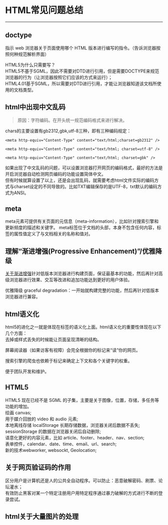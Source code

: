 # HTML常见问题总结
---
## doctype
指示 web 浏览器关于页面使用哪个 HTML 版本进行编写的指令。（告诉浏览器按照何种规范解析界面）

HTML5为什么只需要写<!DOCTYPE HTML>？  
HTML5不基于SGML，因此不需要对DTD进行引用，但是需要DOCTYPE来规范浏览器的行为（让浏览器按照它们应该的方式来运行）；  
HTML4.01基于SGML，所以需要对DTD进行引用，才能让浏览器知道该文档所使用的文档类型。

## html中出现中文乱码
> 原因：字符编码。在开头统一规范编码格式来进行解决。

chars的主要设置有gb2312,gbk,utf-8三种，即有三种编码规定： 
 
    <meta http-equiv="Content-Type" content="text/html;charset=gb2312" />  
       
    <meta http-equiv="Content-Type" content="text/html; charset=utf-8" />

    <meta http-equiv="Content-Type" content="text/html; charset=gbk" />
如果出现了中文乱码的问题，可以设置浏览器打开网页的编码格式，最好的方法是开启浏览器自动检测网页编码的功能设置简体中文。  
但有时候就算设置了以上，还是会出现乱码，就需要考虑html文件实际的编码方式与charset设定的不同导致的。比如TXT编辑保存的是UTF-8，txt默认的编码方式为ANSI。

## meta
meta元素可提供有关页面的元信息（meta-information），比如针对搜索引擎和更新频度的描述和关键字。
meta标签位于文档的头部，本身不包含任何内容，<meta>标签的属性值定义了与文档相关的名称和值对。

## 理解“渐进增强(Progressive Enhancement)”/优雅降级
[关于渐进增强](https://kb.cnblogs.com/page/539274/)针对低版本浏览器进行构建页面，保证最基本的功能，然后再针对高级浏览器进行效果、交互等改进和追加功能达到更好的用户体验。 


优雅降级 graceful degradation：一开始就构建完整的功能，然后再针对低版本浏览器进行兼容。

## html语义化
html5的进化之一就是体现在标签的语义化上面。html语义化的重要性体现在以下几个方面：  
去掉或样式丢失的时候能让页面呈现清晰的结构。  

屏幕阅读器（如果访客有视障）会完全根据你的标记来“读”你的网页。

搜索引擎的爬虫也依赖于标记来确定上下文和各个关键字的权重。  

便于团队开发和维护。

## HTML5
HTML5 现在已经不是 SGML 的子集，主要是关于图像，位置，存储，多任务等功能的增加。  
绘画 canvas;  
用于媒介回放的 video 和 audio 元素;  
本地离线存储 localStorage 长期存储数据，浏览器关闭后数据不丢失;  
sessionStorage 的数据在浏览器关闭后自动删除;  
语意化更好的内容元素，比如 article、footer、header、nav、section;  
表单控件，calendar、date、time、email、url、search;  
新的技术webworker, websockt, Geolocation;  

## 关于网页验证码的作用
区分用户是计算机还是人的公共全自动程序。可以防止：恶意破解密码、刷票、论坛灌水；    
有效防止黑客对某一个特定注册用户用特定程序通过暴力破解的方式进行不断的登录尝试。

## html关于大量图片的处理


